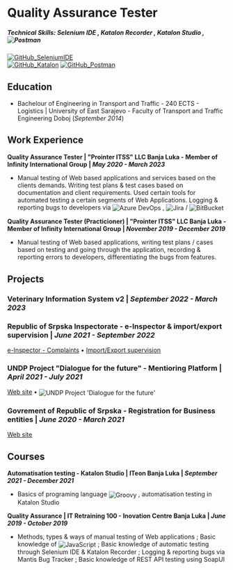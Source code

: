 # Quality Assurance Tester
##### Technical Skills: Selenium IDE , Katalon Recorder , Katalon Studio , <img src="https://img.shields.io/badge/logo-Postman-ff6c37?logo=postman&logoSize=auto&label=&labelColor=555555&logoColor=white" alt="Postman" style="vertical-align: middle;">

[![GitHub_SeleniumIDE](https://img.shields.io/badge/logo-SeleniumIDE__Tests-2e5185?logo=github&logoSize=auto&label=BaleshSrle&labelColor=555555&logoColor=white)](https://github.com/BaleshSrle/SeleniumIDE_Tests)	
[![GitHub_Katalon](https://img.shields.io/badge/logo-Katalon__Tests-19d89f?logo=github&logoSize=auto&label=BaleshSrle&labelColor=555555&logoColor=white)](https://github.com/BaleshSrle/Katalon_Tests)
[![GitHub_Postman](https://img.shields.io/badge/logo-Postman-ff6c37?logo=github&logoSize=auto&label=BaleshSrle&labelColor=555555&logoColor=white)](https://github.com/BaleshSrle/Postman)

## Education
- Bachelour of Engineering in Transport and Traffic - 240 ECTS - Logistics | University of East Sarajevo - Faculty of Transport and Traffic Engineering Doboj (*September 2014*)

## Work Experience
**Quality Assurance Tester | "Prointer ITSS" LLC Banja Luka - Member of Infinity International Group | _May 2020 - March 2023_**
- Manual testing of Web based applications and services based on the clients demands. Writing test plans & test cases based on documentation and client requirements. Used certain tools for automated testing a certain segments of Web Applications. Logging & reporting bugs to developers via <img src="https://img.shields.io/badge/Azure_DevOps-0078d7" alt="Azure DevOps" style="vertical-align: middle;"> , <img src="https://img.shields.io/badge/logo-Jira-0052cc?logo=jira&logoSize=auto&label=&labelColor=555555&logoColor=white" alt="Jira" style="vertical-align: middle;"> / <img src="https://img.shields.io/badge/logo-BitBucket-0052cc?logo=bitbucket&logoSize=auto&label=&labelColor=555555&logoColor=white" alt="BitBucket" style="vertical-align: middle;">
	
**Quality Assurance Tester (Practicioner) | "Prointer ITSS" LLC Banja Luka - Member of Infinity International Group | _November 2019 - December 2019_**
- Manual testing of Web based applications, writing test plans / cases based on testing and going through the application, recording & reporting errors to developers, differentiating the bugs from features.

## Projects
### Veterinary Information System v2 | _September 2022 - March 2023_

### Republic of Srpska Inspectorate - e-Inspector & import/export supervision | _June 2021 - September 2022_
[e-Inspector - Complaints](https://spediter-inspektorat.vladars.net/prijave) • [Import/Export supervision](https://spediter-inspektorat.vladars.net/login)

### UNDP Project "Dialogue for the future" - Mentioring Platform | _April 2021 - July 2021_
[Web site](https://www.we-mentoring.com/) • <img src="https://img.shields.io/website?url=https%3A%2F%2Fwe-mentoring.com%2F&logo=angular&logoSize=auto&logoColor=white&label=we-mentoring%20UNDP&labelColor=0f0f11&cacheSeconds=1800" alt="UNDP Project 'Dialogue for the future'" style="vertical-align: middle;">

### Govrement of Republic of Srpska - Registration for Business entities | _June 2020 - March 2021_
[Web site](https://eregistracija.vladars.rs/)

## Courses
**Automatisation testing - Katalon Studio | ITeon Banja Luka | _September 2021 - December 2021_**
- Basics of programing language <img src="https://img.shields.io/badge/logo-Groovy-4298b8?logo=apachegroovy&logoSize=auto&label=&labelColor=555555&logoColor=white" alt="Groovy" style="vertical-align: middle;"> , automatisation testing in Katalon Studio

**Quality Assurance | IT Retraining 100 - Inovation Centre Banja Luka | _June 2019 - October 2019_**
- Methods, types & ways of manual testing of Web applications ; Basic knowledge of <img src="https://img.shields.io/badge/logo-JavaScript-f7df1e?logo=javascript&logoSize=auto&label=&labelColor=555555&logoColor=white" alt="JavaScript" style="vertical-align: middle;"> ;  Basic knowledge of automatic testing through Selenium IDE & Katalon Recorder ; Logging & reporting bugs via  Mantis Bug Tracker ; Basic knowledge of REST API testing using SoapUI